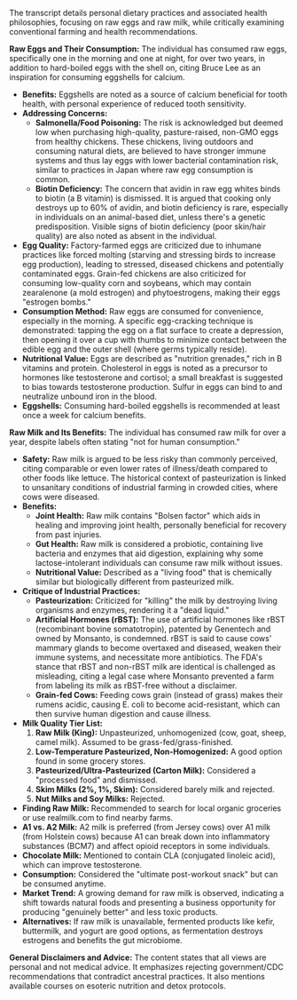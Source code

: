 The transcript details personal dietary practices and associated health philosophies, focusing on raw eggs and raw milk, while critically examining conventional farming and health recommendations.

**Raw Eggs and Their Consumption:**
The individual has consumed raw eggs, specifically one in the morning and one at night, for over two years, in addition to hard-boiled eggs with the shell on, citing Bruce Lee as an inspiration for consuming eggshells for calcium.

*   **Benefits:** Eggshells are noted as a source of calcium beneficial for tooth health, with personal experience of reduced tooth sensitivity.
*   **Addressing Concerns:**
    *   **Salmonella/Food Poisoning:** The risk is acknowledged but deemed low when purchasing high-quality, pasture-raised, non-GMO eggs from healthy chickens. These chickens, living outdoors and consuming natural diets, are believed to have stronger immune systems and thus lay eggs with lower bacterial contamination risk, similar to practices in Japan where raw egg consumption is common.
    *   **Biotin Deficiency:** The concern that avidin in raw egg whites binds to biotin (a B vitamin) is dismissed. It is argued that cooking only destroys up to 60% of avidin, and biotin deficiency is rare, especially in individuals on an animal-based diet, unless there's a genetic predisposition. Visible signs of biotin deficiency (poor skin/hair quality) are also noted as absent in the individual.
*   **Egg Quality:** Factory-farmed eggs are criticized due to inhumane practices like forced molting (starving and stressing birds to increase egg production), leading to stressed, diseased chickens and potentially contaminated eggs. Grain-fed chickens are also criticized for consuming low-quality corn and soybeans, which may contain zearalenone (a mold estrogen) and phytoestrogens, making their eggs "estrogen bombs."
*   **Consumption Method:** Raw eggs are consumed for convenience, especially in the morning. A specific egg-cracking technique is demonstrated: tapping the egg on a flat surface to create a depression, then opening it over a cup with thumbs to minimize contact between the edible egg and the outer shell (where germs typically reside).
*   **Nutritional Value:** Eggs are described as "nutrition grenades," rich in B vitamins and protein. Cholesterol in eggs is noted as a precursor to hormones like testosterone and cortisol; a small breakfast is suggested to bias towards testosterone production. Sulfur in eggs can bind to and neutralize unbound iron in the blood.
*   **Eggshells:** Consuming hard-boiled eggshells is recommended at least once a week for calcium benefits.

**Raw Milk and Its Benefits:**
The individual has consumed raw milk for over a year, despite labels often stating "not for human consumption."

*   **Safety:** Raw milk is argued to be less risky than commonly perceived, citing comparable or even lower rates of illness/death compared to other foods like lettuce. The historical context of pasteurization is linked to unsanitary conditions of industrial farming in crowded cities, where cows were diseased.
*   **Benefits:**
    *   **Joint Health:** Raw milk contains "Bolsen factor" which aids in healing and improving joint health, personally beneficial for recovery from past injuries.
    *   **Gut Health:** Raw milk is considered a probiotic, containing live bacteria and enzymes that aid digestion, explaining why some lactose-intolerant individuals can consume raw milk without issues.
    *   **Nutritional Value:** Described as a "living food" that is chemically similar but biologically different from pasteurized milk.
*   **Critique of Industrial Practices:**
    *   **Pasteurization:** Criticized for "killing" the milk by destroying living organisms and enzymes, rendering it a "dead liquid."
    *   **Artificial Hormones (rBST):** The use of artificial hormones like rBST (recombinant bovine somatotropin), patented by Genentech and owned by Monsanto, is condemned. rBST is said to cause cows' mammary glands to become overtaxed and diseased, weaken their immune systems, and necessitate more antibiotics. The FDA's stance that rBST and non-rBST milk are identical is challenged as misleading, citing a legal case where Monsanto prevented a farm from labeling its milk as rBST-free without a disclaimer.
    *   **Grain-fed Cows:** Feeding cows grain (instead of grass) makes their rumens acidic, causing E. coli to become acid-resistant, which can then survive human digestion and cause illness.
*   **Milk Quality Tier List:**
    1.  **Raw Milk (King):** Unpasteurized, unhomogenized (cow, goat, sheep, camel milk). Assumed to be grass-fed/grass-finished.
    2.  **Low-Temperature Pasteurized, Non-Homogenized:** A good option found in some grocery stores.
    3.  **Pasteurized/Ultra-Pasteurized (Carton Milk):** Considered a "processed food" and dismissed.
    4.  **Skim Milks (2%, 1%, Skim):** Considered barely milk and rejected.
    5.  **Nut Milks and Soy Milks:** Rejected.
*   **Finding Raw Milk:** Recommended to search for local organic groceries or use realmilk.com to find nearby farms.
*   **A1 vs. A2 Milk:** A2 milk is preferred (from Jersey cows) over A1 milk (from Holstein cows) because A1 can break down into inflammatory substances (BCM7) and affect opioid receptors in some individuals.
*   **Chocolate Milk:** Mentioned to contain CLA (conjugated linoleic acid), which can improve testosterone.
*   **Consumption:** Considered the "ultimate post-workout snack" but can be consumed anytime.
*   **Market Trend:** A growing demand for raw milk is observed, indicating a shift towards natural foods and presenting a business opportunity for producing "genuinely better" and less toxic products.
*   **Alternatives:** If raw milk is unavailable, fermented products like kefir, buttermilk, and yogurt are good options, as fermentation destroys estrogens and benefits the gut microbiome.

**General Disclaimers and Advice:**
The content states that all views are personal and not medical advice. It emphasizes rejecting government/CDC recommendations that contradict ancestral practices. It also mentions available courses on esoteric nutrition and detox protocols.
